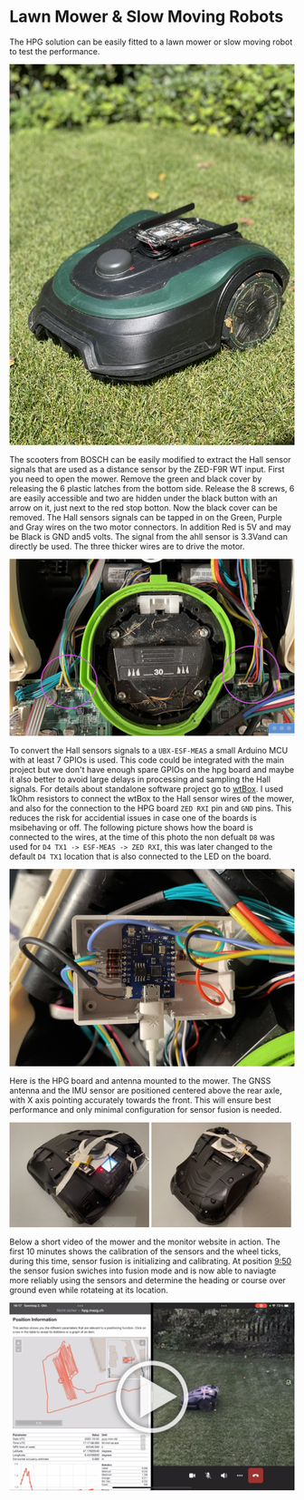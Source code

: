# Lawn Mower & Slow Moving Robots

The HPG solution can be easily fitted to a lawn mower or slow moving robot to test the performance. 

![Bosch lawn mower](Mower.jpg)

The scooters from BOSCH can be easily modified to extract the Hall sensor signals that are used as a distance sensor by the ZED-F9R WT input. First you need to open the mower. Remove the green and black cover by releasing the 6 plastic latches from the bottom side. Release the 8 screws, 6 are easily accessible and two are hidden under the black button with an arrow on it, just next to the red stop botton. Now the black cover can be removed. The Hall sensors signals can be tapped in on the Green, Purple and Gray wires on the two motor connectors. In addition Red is 5V and may be Black is GND and5 volts. The signal from the ahll sensor is 3.3Vand can directly be used. The three thicker wires are to drive the motor. 

![Bosch lawn mower](Mower_Hack.png)

To convert the Hall sensors signals to a ``UBX-ESF-MEAS`` a small Arduino MCU with at least 7 GPIOs is used. This code could be integrated with the main project but we don't have enough spare GPIOs on the hpg board and maybe it also better to avoid large delays in processing and sampling the Hall signals. For details about standalone software project go to [wtBox](../software/wtBox/). I used 1kOhm resistors to connect the wtBox to the Hall sensor wires of the mower, and also for the connection to the HPG board ``ZED RXI`` pin and ``GND`` pins. This reduces the risk for accidential issues in case one of the boards is msibehaving or off. The following picture shows how the board is connected to the wires, at the time of this photo the non defualt ``D8`` was used for ``D4 TX1 -> ESF-MEAS -> ZED RXI``, this was later changed to the default ``D4 TX1`` location that is also connected to the LED on the board.

![Bosch lawn mower](Mower_WtBox.png)

Here is the HPG board and antenna mounted to the mower. The GNSS antenna and the IMU sensor are positioned centered above the rear axle, with X axis pointing accurately towards the front. This will ensure best performance and only minimal configuration for sensor fusion is needed.  

<img width ="49%" src="Mower_Proto1.png"> <img width ="49%" src="Mower_Proto2.png"> 

Below a short video of the mower and the monitor website in action. The first 10 minutes shows the calibration of the sensors and the wheel ticks, during this time, sensor fusion is initializing and calibrating. At position [9:50](https://youtu.be/d0S1z9fmatQ?t=590) the sensor fusion swiches into fusion mode and is now able to naviagte more reliably using the sensors and determine the heading or course over ground even while rotateing at its location. 

[![HPG Mower with DWT and IMU Sensor Fusion Video](HPG_MowerPlay.png)](https://youtu.be/d0S1z9fmatQ)
